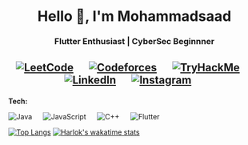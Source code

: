 <h1 align="center"> Hello 👋, I'm Mohammadsaad </h1> 
<h3 align="center"> Flutter Enthusiast | CyberSec Beginnner</h3> 

 <h2 align="center">
  
[![LeetCode](https://img.shields.io/badge/-LeetCode-FFA116?style=for-the-badge&logo=LeetCode&logoColor=black)](https://leetcode.com/c0delust/) &emsp;
[![Codeforces](https://img.shields.io/badge/Codeforces-445f9d?style=for-the-badge&logo=Codeforces&logoColor=white)](https://codeforces.com/profile/c0delust) &emsp;
[![TryHackMe](https://img.shields.io/badge/TryHackMe-c11111?style=for-the-badge&logo=TryHackMe&logoColor=white)](https://tryhackme.com/p/saadmulla2077) &emsp;
[![LinkedIn](https://img.shields.io/badge/LinkedIn-0077B5?style=for-the-badge&logo=linkedin&logoColor=white)](https://www.linkedin.com/in/c0delust/) &emsp;
[![Instagram](https://img.shields.io/badge/Instagram-E4405F?style=for-the-badge&logo=instagram&logoColor=white)](https://www.instagram.com/c0delust/) &emsp;
</h2>

<b>Tech: </b>

![Java](https://img.shields.io/badge/Java-ED8B00?style=for-the-badge&logo=oracle&logoColor=white) &emsp;
![JavaScript](https://img.shields.io/badge/JavaScript-323330?style=for-the-badge&logo=javascript&logoColor=F7DF1E) &emsp;
![C++](https://img.shields.io/badge/C%2B%2B-00599C?style=for-the-badge&logo=c%2B%2B&logoColor=white) &emsp;
![Flutter](https://img.shields.io/badge/Flutter-60c9f8?style=for-the-badge&logo=flutter&logoColor=white) &emsp;
<br>

[![Top Langs](https://github-readme-stats.vercel.app/api/top-langs/?username=c0delust&layout=compact)]()
[![Harlok's wakatime stats](https://github-readme-stats.vercel.app/api/wakatime?username=c0delust&layout=compact)](https://wakatime.com/@c0delust)
  
